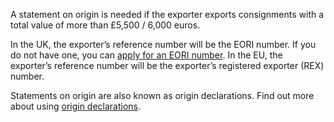 A statement on origin is needed if the exporter exports consignments with a total value of more than £5,500 / 6,000 euros.

In the UK, the exporter’s reference number will be the EORI number. If you do not have one, you can [apply for an EORI number](https://www.gov.uk/eori). In the EU, the exporter’s reference number will be the exporter’s registered exporter (REX) number.

Statements on origin are also known as origin declarations. Find out more about using [origin declarations](https://www.gov.uk/guidance/get-proof-of-origin-for-your-goods#origin-declaration).
